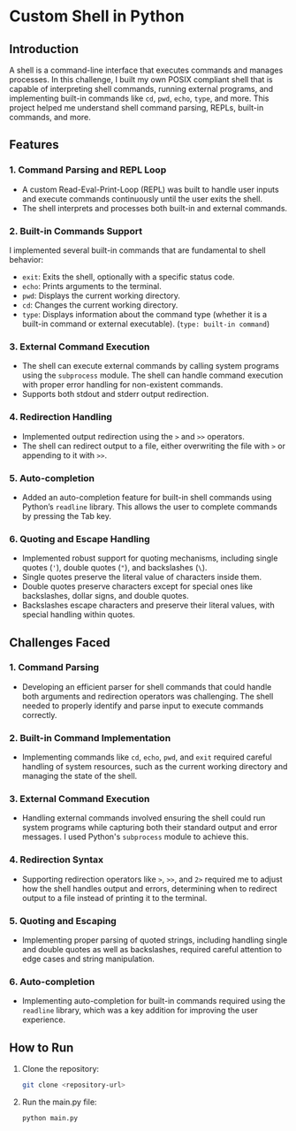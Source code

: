 # Custom Shell in Python

## Introduction

A shell is a command-line interface that executes commands and manages processes. In this challenge, I built my own POSIX compliant shell that is capable of interpreting shell commands, running external programs, and implementing built-in commands like `cd`, `pwd`, `echo`, `type`, and more. This project helped me understand shell command parsing, REPLs, built-in commands, and more.

## Features

### 1. **Command Parsing and REPL Loop**
   - A custom Read-Eval-Print-Loop (REPL) was built to handle user inputs and execute commands continuously until the user exits the shell.
   - The shell interprets and processes both built-in and external commands.

### 2. **Built-in Commands Support**
   I implemented several built-in commands that are fundamental to shell behavior:
   - `exit`: Exits the shell, optionally with a specific status code.
   - `echo`: Prints arguments to the terminal.
   - `pwd`: Displays the current working directory.
   - `cd`: Changes the current working directory.
   - `type`: Displays information about the command type (whether it is a built-in command or external executable). (`type: built-in command`)

### 3. **External Command Execution**
   - The shell can execute external commands by calling system programs using the `subprocess` module. The shell can handle command execution with proper error handling for non-existent commands.
   - Supports both stdout and stderr output redirection.

### 4. **Redirection Handling**
   - Implemented output redirection using the `>` and `>>` operators.
   - The shell can redirect output to a file, either overwriting the file with `>` or appending to it with `>>`.

### 5. **Auto-completion**
   - Added an auto-completion feature for built-in shell commands using Python’s `readline` library. This allows the user to complete commands by pressing the Tab key.

### 6. **Quoting and Escape Handling**
   - Implemented robust support for quoting mechanisms, including single quotes (`'`), double quotes (`"`), and backslashes (`\`).
   - Single quotes preserve the literal value of characters inside them.
   - Double quotes preserve characters except for special ones like backslashes, dollar signs, and double quotes.
   - Backslashes escape characters and preserve their literal values, with special handling within quotes.

## Challenges Faced

### 1. **Command Parsing**
   - Developing an efficient parser for shell commands that could handle both arguments and redirection operators was challenging. The shell needed to properly identify and parse input to execute commands correctly.

### 2. **Built-in Command Implementation**
   - Implementing commands like `cd`, `echo`, `pwd`, and `exit` required careful handling of system resources, such as the current working directory and managing the state of the shell.

### 3. **External Command Execution**
   - Handling external commands involved ensuring the shell could run system programs while capturing both their standard output and error messages. I used Python's `subprocess` module to achieve this.

### 4. **Redirection Syntax**
   - Supporting redirection operators like `>`, `>>`, and `2>` required me to adjust how the shell handles output and errors, determining when to redirect output to a file instead of printing it to the terminal.

### 5. **Quoting and Escaping**
   - Implementing proper parsing of quoted strings, including handling single and double quotes as well as backslashes, required careful attention to edge cases and string manipulation.

### 6. **Auto-completion**
   - Implementing auto-completion for built-in commands required using the `readline` library, which was a key addition for improving the user experience.

## How to Run

1. Clone the repository:
   ```bash
   git clone <repository-url>
2. Run the main.py file:
   ```bash
   python main.py
